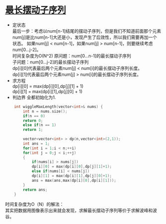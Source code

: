 # [最长摆动子序列](https://leetcode-cn.com/problems/wiggle-subsequence/)
* 定状态   
最后一步：考虑以num[n-1]结尾的摆动子序列，但是我们不知道前面那个元素num[j]是比num[n-1]大还是小，发现产生了后效性，所以我们需要再加一个状态。
如果num[j] < num[n-1]，如果num[j] > num[n-1]，则要继续考虑num[0...j-2]。   
时间复杂度为O(N^2)
原问题：num[0...n-1]的最长摆动子序列    
子问题：num[0...j-2]的最长摆动子序列     
dp[i][0]代表最后两个元素num[j] < num[i]的最长摆动子序列长度。   
dp[i][1]代表最后两个元素num[j] > num[i]的最长摆动子序列长度。   
* 求方程  
dp[i][0] = max(dp[i][0],dp[j][1] + 1)     
dp[i][1] = max(dp[i][1],dp[j][0] + 1)     
* 判边界
全都初始化为1.   
```cpp
    int wiggleMaxLength(vector<int>& nums) {
        int n = nums.size();
        if(n == 0)
        return 0;
        else if(n == 1)
        return 1;
        
        vector<vector<int> > dp(n,vector<int>(2,1));
        int ans = 1;
        for(int i = 1;i < n;++i)
        for(int j = 0;j < i;++j)
        {
            if(nums[i] > nums[j])
            dp[i][0] = max(dp[i][0],dp[j][1]+1);
            else if(nums[i] < nums[j])
            dp[i][1] = max(dp[i][1],dp[j][0]+1);
            ans = max(ans,max(dp[i][0],dp[i][1]));
        }
        return ans;
    }
 ```
 
时间复杂度为O（N）的解法：   
其实把数据用图像表示出来就会发现，求解最长摆动子序列等价于求解波峰和波谷。   
